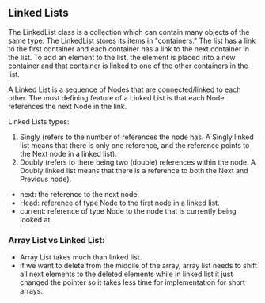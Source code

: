 ## Linked Lists

The LinkedList class is a collection which can contain many objects of the same type.
The LinkedList stores its items in "containers." The list has a link to the first container and each container has a link to the next container in the list. To add an element to the list, the element is placed into a new container and that container is linked to one of the other containers in the list.

A Linked List is a sequence of Nodes that are connected/linked to each other. The most defining feature of a Linked List is that each Node references the next Node in the link.

Linked Lists types:
1. Singly (refers to the number of references the node has. A Singly linked list means that there is only one reference, and the reference points to the Next node in a linked list).
2. Doubly (refers to there being two (double) references within the node. A Doubly linked list means that there is a reference to both the Next and Previous node).

* next: the reference to the next node.
* Head: reference of type Node to the first node in a linked list.
* current: reference of type Node to the node that is currently being looked at.

### Array List vs Linked List:

- Array List takes much than linked list.
- if we want to delete from the middile of the array, array list needs to shift all next elements to the deleted elements while in linked list it just changed the pointer so it takes less time for implementation for short arrays.


